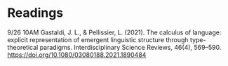 # Readings

9/26 10AM Gastaldi, J. L., & Pellissier, L. (2021). The calculus of
language: explicit representation of emergent linguistic structure
through type-theoretical paradigms. Interdisciplinary Science Reviews,
46(4), 569–590. <https://doi.org/10.1080/03080188.2021.1890484>
